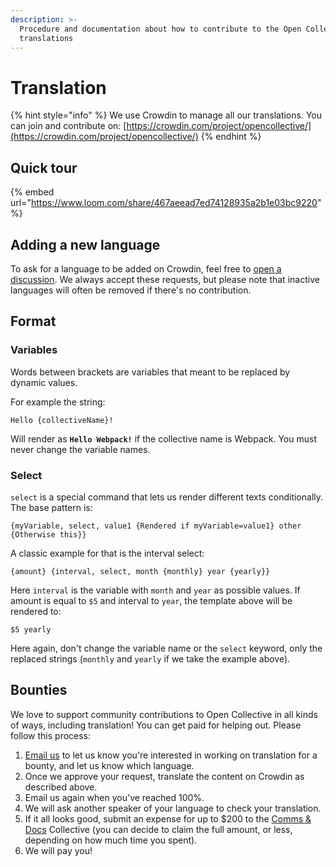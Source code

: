 ```yaml
---
description: >-
  Procedure and documentation about how to contribute to the Open Collective
  translations
---
```


# Translation

{% hint style="info" %}
We use Crowdin to manage all our translations. You can join and contribute on: [https://crowdin.com/project/opencollective/](https://crowdin.com/project/opencollective/)
{% endhint %}

## Quick tour

{% embed url="https://www.loom.com/share/467aeead7ed74128935a2b1e03bc9220" %}

## Adding a new language

To ask for a language to be added on Crowdin, feel free to [open a discussion](https://crowdin.com/project/opencollective/discussions). We always accept these requests, but please note that inactive languages will often be removed if there's no contribution.

## Format

### Variables

Words between brackets are variables that meant to be replaced by dynamic values.

For example the string:

```
Hello {collectiveName}!
```

Will render as **`Hello Webpack!`** if the collective name is Webpack. You must never change the variable names.

### Select

`select` is a special command that lets us render different texts conditionally. The base pattern is:

```
{myVariable, select, value1 {Rendered if myVariable=value1} other {Otherwise this}}
```

A classic example for that is the interval select:

```
{amount} {interval, select, month {monthly} year {yearly}}
```

Here `interval` is the variable with `month` and `year` as possible values. If amount is equal to `$5` and interval to `year`, the template above will be rendered to:

```
$5 yearly
```

Here again, don't change the variable name or the `select` keyword, only the replaced strings (`monthly` and `yearly` if we take the example above).

## Bounties

We love to support community contributions to Open Collective in all kinds of ways, including translation! You can get paid for helping out. Please follow this process:

1. [Email us](mailto:support@opencollective.com) to let us know you're interested in working on translation for a bounty, and let us know which language.
2. Once we approve your request, translate the content on Crowdin as described above.
3. Email us again when you've reached 100%.
4. We will ask another speaker of your language to check your translation.
5. If it all looks good, submit an expense for up to $200 to the [Comms & Docs](https://opencollective.com/comms-docs) Collective (you can decide to claim the full amount, or less, depending on how much time you spent).
6. We will pay you!
